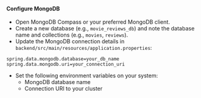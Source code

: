 #### Configure MongoDB

- Open MongoDB Compass or your preferred MongoDB client.
- Create a new database (e.g., `movie_reviews_db`) and note the database name and collections (e.g., `movies`, `reviews`).
- Update the MongoDB connection details in `backend/src/main/resources/application.properties`:

```properties
spring.data.mongodb.database=your_db_name
spring.data.mongodb.uri=your_connection_uri
```

- Set the following environment variables on your system:
  - MongoDB database name
  - Connection URI to your cluster


